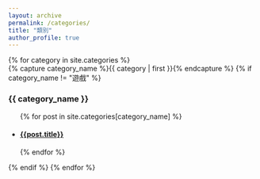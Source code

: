 ```yaml
---
layout: archive
permalink: /categories/
title: "類別"
author_profile: true
---
```


<div id="archives">
{% for category in site.categories %}
  <div class="archive-group">
    {% capture category_name %}{{ category | first }}{% endcapture %}
      {% if category_name != "遊戲" %}
        <div id="#{{ category_name | slugize }}"></div>
        <h3 class="category-head">{{ category_name }}</h3>
        <a name="{{ category_name | slugize }}"></a>
        <ul>
        {% for post in site.categories[category_name] %}
        <li>
        <article class="archive-item">
          <h4><a href="{{ site.baseurl }}{{ post.url }}">{{post.title}}</a></h4>
        </article>
        </li>
        {% endfor %}
        </ul>
        </div>
      {% endif %}
{% endfor %}
</div>
